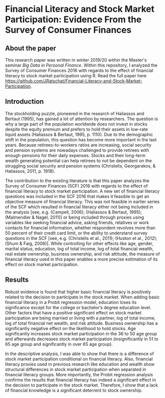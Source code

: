 # Financial Literacy and Stock Market Participation: Evidence From the Survey of Consumer Finances
## About the paper
This research paper was written in winter 2019/20 within the Master's seminar *Big Data in Personal Finance*. Within this repository, I analyzed the Survey of Consumer Finances 2016 with regards to the effect of financial literacy to stock market participation using R. Read the full paper here https://github.com/JRatschat/Financial-Literacy-and-Stock-Market-Participation.

## Introduction
The stockholding puzzle, pioneered in the research of Haliassos and Bertaut (1995), has gained a lot of attention by researchers. The question is why a large part of the population worldwide does not invest in stocks despite the equity premium and prefers to hold their assets in low-rate liquid assets (Haliassos & Bertaut, 1995, p. 1110). Due to the demographic shift in the population, this question has become more important in the last years. Because retirees-to-workers ratios are increasing, social security and pension systems are nowadays challenged to provide retirees with enough pensions for their daily expenses. Stocks and their long-term wealth generating potential can help retirees to not be dependent on the struggling social security and pension systems (Christelis, Georgarakos, & Haliassos, 2011, p. 1918). 

The contribution to the existing literature is that this paper analyzes the Survey of Consumer Finances (SCF) 2016 with regards to the effect of financial literacy to stock market participation. A new set of financial literacy questions was included in the SCF 2016 that makes it feasible to get an objective measure of financial literacy. This was not feasible in earlier series of the SCF which resulted in financial literacy either not being included in the analysis [see, e.g. (Campell, 2006); (Haliassos & Bertaut, 1995); (Malmendier & Nagel, 2011)] or being included through proxies using variables like seeking financial advice, asking friends, relatives or work contacts for financial information, whether respondent revolves more than 50 percent of their credit card limit, or the ability to understand survey questions in the SCF [see, e.g. (Christelis et al., 2011); (Huston et al., 2012); (Shum & Faig, 2006)]. While controlling for other effects like age, gender, marital status, education, log of total income, log of total financial wealth, real estate ownership, business ownership, and risk attitude, the measure of financial literacy used in this paper enables a more precise estimation of its effect on stock market participation.

## Results
Robust evidence is found that higher basic financial literacy is positively related to the decision to participate in the stock market. When adding basic financial literacy in a Probit regression model, education loses its significance except for the college or bachelor’s degree education level. Other factors that have a positive significant effect on stock market participation are being married or living with a partner, log of total income, log of total financial net wealth, and risk attitude. Business ownership has a significantly negative effect on the likelihood to hold stocks. Age significantly increases stock market participation in the 36 to 50 age group and afterwards decreases stock market participation (insignificantly in 51 to 65 age group and significantly in over 65 age group).

In the descriptive analysis, I was able to show that there is a difference of stock market participation conditional on financial literacy. Also, financial literacy proxies used in previous research like education and wealth show structural differences in stock market participation when separated in financial literacy groups. More importantly, the Probit regression analysis confirms the results that financial literacy has indeed a significant effect in the decision to participate in the stock market. Therefore, I show that a lack of financial knowledge is a significant deterrent to stock ownership.


